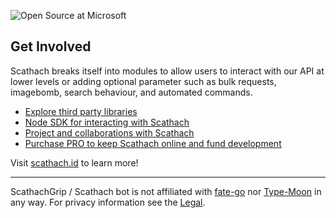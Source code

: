 ![Open Source at Microsoft](https://cdn.discordapp.com/attachments/1046495201176334467/1062920007216021525/sca-gh.jpg) 

## Get Involved

Scathach breaks itself into modules to allow users to interact with our API at lower levels or adding optional parameter such as bulk requests, imagebomb, search behaviour, and automated commands. 

* [Explore third party libraries](https://pypi.org/user/sinkaroid/)
* [Node SDK for interacting with Scathach](https://sinkaroid.github.io/scathach-api/)
* [Project and collaborations with Scathach](https://scathach.id/partners)
* [Purchase PRO to keep Scathach online and fund development](https://scathach.id/pro)

Visit [scathach.id](https://scathach.id/) to learn more!

----

ScathachGrip / Scathach bot is not affiliated with [fate-go](https://fate-go.us/) nor [Type-Moon](https://typemoon.fandom.com/) in any way. For privacy information see the [Legal](https://scathach.id/legal).
